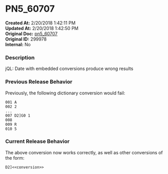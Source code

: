 # PN5_60707

**Created At:** 2/20/2018 1:42:11 PM  
**Updated At:** 2/20/2018 1:42:50 PM  
**Original Doc:** [pn5_60707](https://docs.jbase.com/release-notes/pn5_60707)  
**Original ID:** 299978  
**Internal:** No  


### Description

jQL: Date with embedded conversions produce wrong results



### Previous Release Behavior

Previously, the following dictionary conversion would fail:

```
001 A
002 2
...
007 D2]G0 1
008
009 R
010 5
```



### Current Release Behavior

The above conversion now works correctly, as well as other conversions of the form:

```
D2]<<conversion>>
```
